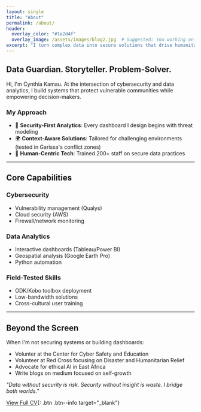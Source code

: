 ```yaml
---
layout: single
title: "About"
permalink: /about/
header:
  overlay_color: "#1a2d4f"
  overlay_image: /assets/images/blog2.jpg  # Suggested: You working on a dashboard or secure server
excerpt: "I turn complex data into secure solutions that drive humanitarian impact."
---
```


## **Data Guardian. Storyteller. Problem-Solver.**

Hi, I'm Cynthia Kamau. At the intersection of cybersecurity and data analytics, I build systems that protect vulnerable communities while empowering decision-makers.

### **My Approach**
- 🔐 **Security-First Analytics**: Every dashboard I design begins with threat modeling
- 🌍 **Context-Aware Solutions**: Tailored for challenging environments (tested in Garissa's conflict zones)
- 🤝 **Human-Centric Tech**: Trained 200+ staff on secure data practices


---

## **Core Capabilities**

### **Cybersecurity**
- Vulnerability management (Qualys)
- Cloud security (AWS)
- Firewall/network monitoring

### **Data Analytics**
- Interactive dashboards (Tableau/Power BI)
- Geospatial analysis (Google Earth Pro)
- Python automation

### **Field-Tested Skills**
- ODK/Kobo toolbox deployment
- Low-bandwidth solutions
- Cross-cultural user training

---

## **Beyond the Screen**
When I'm not securing systems or building dashboards:
- Volunter at the Center for Cyber Safety and Education
- Volunteer at Red Cross focusing on Disaster and Humanitarian Relief 
- Advocate for ethical AI in East Africa
- Write blogs on medium focused on self-growth

*"Data without security is risk. Security without insight is waste. I bridge both worlds."*

[View Full CV](/assets/images/cynthiakamauresume.pdf){: .btn .btn--info target="_blank"}
